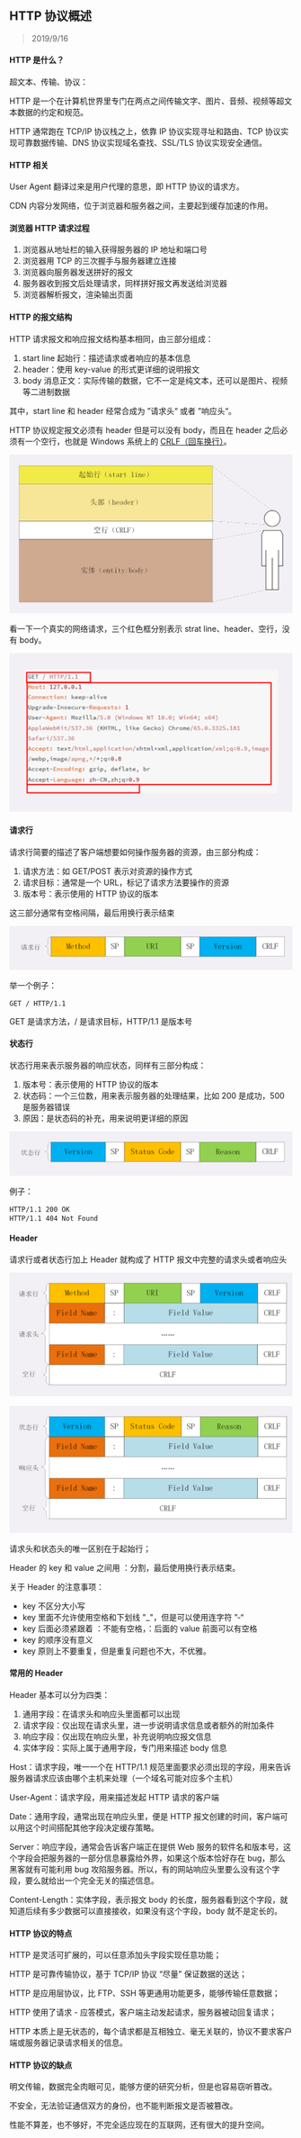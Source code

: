## HTTP 协议概述

> 2019/9/16

#### HTTP 是什么？

超文本、传输、协议：

HTTP 是一个在计算机世界里专门在两点之间传输文字、图片、音频、视频等超文本数据的约定和规范。

HTTP 通常跑在 TCP/IP 协议栈之上，依靠 IP 协议实现寻址和路由、TCP 协议实现可靠数据传输、DNS 协议实现域名查找、SSL/TLS 协议实现安全通信。

#### HTTP 相关

User Agent 翻译过来是用户代理的意思，即 HTTP 协议的请求方。

CDN 内容分发网络，位于浏览器和服务器之间，主要起到缓存加速的作用。

#### 浏览器 HTTP 请求过程

1. 浏览器从地址栏的输入获得服务器的 IP 地址和端口号
2. 浏览器用 TCP 的三次握手与服务器建立连接
3. 浏览器向服务器发送拼好的报文
4. 服务器收到报文后处理请求，同样拼好报文再发送给浏览器
5. 浏览器解析报文，渲染输出页面

#### HTTP 的报文结构

HTTP 请求报文和响应报文结构基本相同，由三部分组成：

1. start line 起始行：描述请求或者响应的基本信息
2. header：使用 key-value 的形式更详细的说明报文
3. body 消息正文：实际传输的数据，它不一定是纯文本，还可以是图片、视频等二进制数据

其中，start line 和 header 经常合成为 ”请求头“ 或者 ”响应头“。

HTTP 协议规定报文必须有 header 但是可以没有 body，而且在 header 之后必须有一个空行，也就是 Windows 系统上的 [CRLF（回车换行）](https://developer.mozilla.org/zh-CN/docs/Glossary/CRLF)。

![](../resource/image/62e061618977565c22c2cf09930e1d3c.png)

看一下一个真实的网络请求，三个红色框分别表示 strat line、header、空行，没有 body。

![](../resource/image/b191c8760c8ad33acd9bb005b251a2df.png)

#### 请求行

请求行简要的描述了客户端想要如何操作服务器的资源，由三部分构成：

1. 请求方法：如 GET/POST 表示对资源的操作方式
2. 请求目标：通常是一个 URL，标记了请求方法要操作的资源
3. 版本号：表示使用的 HTTP 协议的版本

这三部分通常有空格间隔，最后用换行表示结束

![](../resource/image/36108959084392065f36dff3e12967b9.png)

举一个例子：

```http
GET / HTTP/1.1
```

GET 是请求方法，/ 是请求目标，HTTP/1.1 是版本号

#### 状态行

状态行用来表示服务器的响应状态，同样有三部分构成：

1. 版本号：表示使用的 HTTP 协议的版本
2. 状态码：一个三位数，用来表示服务器的处理结果，比如 200 是成功，500 是服务器错误
3. 原因：是状态码的补充，用来说明更详细的原因

![](../resource/image/a1477b903cd4d5a69686683c0dbc3300.png)

例子：

```http
HTTP/1.1 200 OK
HTTP/1.1 404 Not Found
```

#### Header

请求行或者状态行加上 Header 就构成了 HTTP 报文中完整的请求头或者响应头

![](../resource/image/1fe4c1121c50abcf571cebd677a8bdea.png)



![](../resource/image/cb0d1d2c56400fe9c9988ee32842b175.png)

请求头和状态头的唯一区别在于起始行；

Header 的 key 和 value 之间用 ：分割，最后使用换行表示结束。

关于 Header 的注意事项：

- key 不区分大小写
- key 里面不允许使用空格和下划线 "_"，但是可以使用连字符 ”-“
- key 后面必须紧跟着 ：不能有空格，：后面的 value 前面可以有空格
- key 的顺序没有意义
- key 原则上不要重复，但是重复问题也不大，不优雅。

#### 常用的 Header

Header 基本可以分为四类：

1. 通用字段：在请求头和响应头里面都可以出现
2. 请求字段：仅出现在请求头里，进一步说明请求信息或者额外的附加条件
3. 响应字段：仅出现在响应头里，补充说明响应报文信息
4. 实体字段：实际上属于通用字段，专门用来描述 body 信息

Host：请求字段，唯一一个在 HTTP/1.1 规范里面要求必须出现的字段，用来告诉服务器请求应该由哪个主机来处理（一个域名可能对应多个主机）

User-Agent：请求字段，用来描述发起 HTTP 请求的客户端

Date：通用字段，通常出现在响应头里，便是 HTTP 报文创建的时间，客户端可以用这个时间搭配其他字段决定缓存策略。

Server：响应字段，通常会告诉客户端正在提供 Web 服务的软件名和版本号，这个字段会把服务器的一部分信息暴露给外界，如果这个版本恰好存在 bug，那么黑客就有可能利用 bug 攻陷服务器。所以，有的网站响应头里要么没有这个字段，要么就给出一个完全无关的描述信息。

Content-Length：实体字段，表示报文 body 的长度，服务器看到这个字段，就知道后续有多少数据可以直接接收，如果没有这个字段，body 就不是定长的。

#### HTTP 协议的特点

HTTP 是灵活可扩展的，可以任意添加头字段实现任意功能；

HTTP 是可靠传输协议，基于 TCP/IP 协议 “尽量” 保证数据的送达；

HTTP 是应用层协议，比 FTP、SSH 等更通用功能更多，能够传输任意数据；

HTTP 使用了请求 - 应答模式，客户端主动发起请求，服务器被动回复请求；

HTTP 本质上是无状态的，每个请求都是互相独立、毫无关联的，协议不要求客户端或服务器记录请求相关的信息。

#### HTTP 协议的缺点

明文传输，数据完全肉眼可见，能够方便的研究分析，但是也容易窃听篡改。

不安全，无法验证通信双方的身份，也不能判断报文是否被篡改。

性能不算差，也不够好，不完全适应现在的互联网，还有很大的提升空间。

